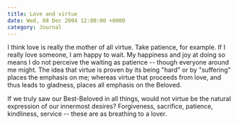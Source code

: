 ```yaml
---
title: Love and virtue
date: Wed, 08 Dec 2004 12:00:00 +0000
category: Journal
---
```


I think love is really the mother of all virtue.  Take patience, for
example.  If I really love someone, I am happy to wait.  My happiness
and joy at doing so means I do not perceive the waiting as patience --
though everyone around me might.  The idea that virtue is proven by its
being "hard" or by "suffering" places the emphasis on me; whereas virtue
that proceeds from love, and thus leads to gladness, places all emphasis
on the Beloved.

If we truly saw our Best-Beloved in all things, would not virtue be the
natural expression of our innermost desires?  Forgiveness, sacrifice,
patience, kindliness, service -- these are as breathing to a lover.


